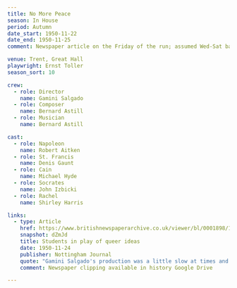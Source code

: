 ```yaml
---
title: No More Peace
season: In House
period: Autumn
date_start: 1950-11-22
date_end: 1950-11-25
comment: Newspaper article on the Friday of the run; assumed Wed-Sat based on nearest show with dates.

venue: Trent, Great Hall
playwright: Ernst Toller 
season_sort: 10

crew:
  - role: Director
    name: Gamini Salgado
  - role: Composer
    name: Bernard Astill
  - role: Musician 
    name: Bernard Astill

cast: 
  - role: Napoleon
    name: Robert Aitken
  - role: St. Francis
    name: Denis Gaunt
  - role: Cain
    name: Michael Hyde
  - role: Socrates
    name: John Izbicki
  - role: Rachel
    name: Shirley Harris

links:
  - type: Article
    href: https://www.britishnewspaperarchive.co.uk/viewer/bl/0001898/19501124/058/0003
    snapshot: dZmJd
    title: Students in play of queer ideas 
    date: 1950-11-24
    publisher: Nottingham Journal
    quote: "Gamini Salgado's production was a little slow at times and the general attack of the whole cast was not positive enough. The original music for the production, by Herbert Murrill, was arranged and the incidental music was composed and played by one of the students, Bernard Astill."
    comment: Newspaper clipping available in history Google Drive

---
```

